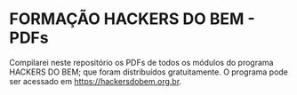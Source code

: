 # FORMAÇÃO HACKERS DO BEM - PDFs

Compilarei neste repositório os PDFs de todos os módulos do programa HACKERS DO BEM; que foram distribuídos gratuitamente. O programa pode ser acessado em https://hackersdobem.org.br.